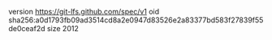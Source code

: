 version https://git-lfs.github.com/spec/v1
oid sha256:a0d1793fb09ad3514cd8a2e0947d83526e2a83377bd583f27839f55de0ceaf2d
size 2012
